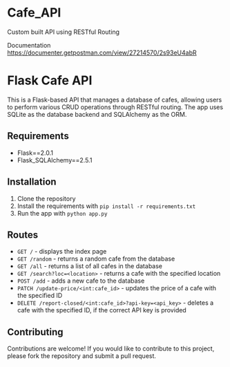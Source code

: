# Cafe_API
Custom built API using RESTful Routing

Documentation 
https://documenter.getpostman.com/view/27214570/2s93eU4abR

# Flask Cafe API

This is a Flask-based API that manages a database of cafes, allowing users to perform various CRUD operations through RESTful routing. The app uses SQLite as the database backend and SQLAlchemy as the ORM.

## Requirements

- Flask==2.0.1
- Flask_SQLAlchemy==2.5.1

## Installation

1. Clone the repository
2. Install the requirements with `pip install -r requirements.txt`
3. Run the app with `python app.py`

## Routes

- `GET /` - displays the index page
- `GET /random` - returns a random cafe from the database
- `GET /all` - returns a list of all cafes in the database
- `GET /search?loc=<location>` - returns a cafe with the specified location
- `POST /add` - adds a new cafe to the database
- `PATCH /update-price/<int:cafe_id>` - updates the price of a cafe with the specified ID
- `DELETE /report-closed/<int:cafe_id>?api-key=<api_key>` - deletes a cafe with the specified ID, if the correct API key is provided

## Contributing

Contributions are welcome! If you would like to contribute to this project, please fork the repository and submit a pull request.








